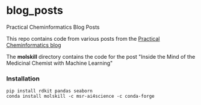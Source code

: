 # blog_posts
Practical Cheminformatics Blog Posts

This repo contains code from various posts from the [Practical Cheminformatics blog](https://practicalcheminformatics.blogspot.com)

The **molskill** directory contains the code for the post "Inside the Mind of the Medicinal Chemist with Machine Learning"
### Installation
```
pip install rdkit pandas seaborn 
conda install molskill -c msr-ai4science -c conda-forge
```


